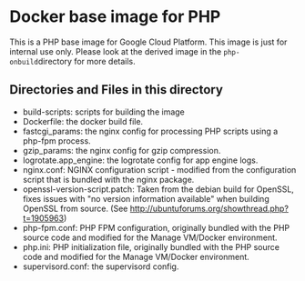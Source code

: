 # Docker base image for PHP

This is a PHP base image for Google Cloud Platform. This image is just
for internal use only. Please look at the derived image in the
`php-onbuild`directory for more details.

## Directories and Files in this directory

- build-scripts: scripts for building the image
- Dockerfile: the docker build file.
- fastcgi_params: the nginx config for processing PHP scripts using a php-fpm
  process.
- gzip_params: the nginx config for gzip compression.
- logrotate.app_engine: the logrotate config for app engine logs.
- nginx.conf: NGINX configuration script - modified from the configuration
  script that is bundled with the nginx package.
- openssl-version-script.patch: Taken from the debian build for OpenSSL, fixes
  issues with "no version information available" when building OpenSSL from
  source. (See http://ubuntuforums.org/showthread.php?t=1905963)
- php-fpm.conf: PHP FPM configuration, originally bundled with the PHP source
  code and modified for the Manage VM/Docker environment.
- php.ini: PHP initialization file, originally bundled with the PHP source
  code and modified for the Manage VM/Docker environment.
- supervisord.conf: the supervisord config.
